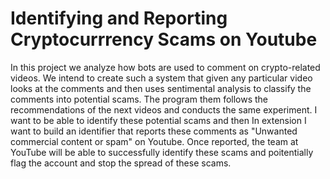 # Identifying and Reporting Cryptocurrrency Scams on Youtube
In this project we analyze how bots are used to comment on crypto-related videos. We intend to create such a system that given any particular video looks at the comments and then uses sentimental analysis to classify the comments into potential scams. The program them follows the recommendations of the next videos and conducts the same experiment. I want to be able to identify these potential scams and then  In extension I want to build an identifier that reports these comments as "Unwanted commercial content or spam" on Youtube. Once reported, the team at YouTube will be able to successfully identify these scams and poitentially flag the account and stop the spread of these scams.


